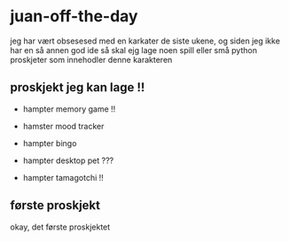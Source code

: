 # juan-off-the-day
jeg har vært obsesesed med en karkater de siste ukene, og siden jeg ikke har en så annen god ide så skal ejg lage noen spill eller små python proskjeter som innehodler denne karakteren

## proskjekt jeg kan lage !!
- hampter memory game !!
- hamster mood tracker
- hampter bingo
- hampter desktop pet ???

- hampter tamagotchi !! 



## første proskjekt 
okay, det første proskjektet 


